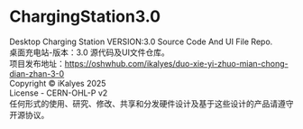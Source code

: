 # ChargingStation3.0
Desktop Charging Station VERSION:3.0 Source Code And UI File Repo.  
桌面充电站-版本：3.0 源代码及UI文件仓库。  
项目发布地址：https://oshwhub.com/ikalyes/duo-xie-yi-zhuo-mian-chong-dian-zhan-3-0   
Copyright ©️ iKalyes 2025  
License - CERN-OHL-P v2  
任何形式的使用、研究、修改、共享和分发硬件设计及基于这些设计的产品请遵守开源协议。	
